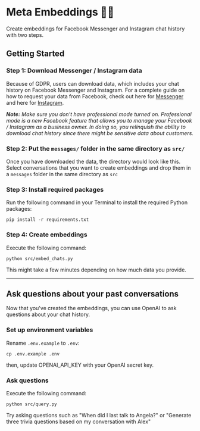 # Meta Embeddings :iphone::rocket:
Create embeddings for Facebook Messenger and Instagram chat history with two steps. 

## Getting Started

### Step 1: Download Messenger / Instagram data
Because of GDPR, users can download data, which includes your chat history on Facebook Messenger and Instagram. For a complete guide on how to request your data from Facebook, check out here for [Messenger](https://www.facebook.com/help/212802592074644/) and here for [Instagram](https://help.instagram.com/181231772500920).

_**Note:** Make sure you don't have professional mode turned on. Professional mode is a new Facebook feature that allows you to manage your Facebook / Instagram as a business owner. In doing so, you relinquish the ability to download chat history since there might be sensitive data about customers._ 

### Step 2: Put the `messages/` folder in the same directory as `src/` 

Once you have downloaded the data, the directory would look like this. Select conversations that you want to create embeddings and drop them in a `messages` folder in the same directory as `src`

### Step 3: Install required packages

Run the following command in your Terminal to install the required Python packages:

```
pip install -r requirements.txt
```

### Step 4: Create embeddings

Execute the following command:

```
python src/embed_chats.py
```
This might take a few minutes depending on how much data you provide. 

---

## Ask questions about your past conversations
Now that you've created the embeddings, you can use OpenAI to ask questions about your chat history. 

### Set up environment variables
Rename `.env.example` to `.env`:
```
cp .env.example .env
```
then, update OPENAI_API_KEY with your OpenAI secret key.

### Ask questions


Execute the following command:

```
python src/query.py
```

Try asking questions such as "When did I last talk to Angela?" or "Generate three trivia questions based on my conversation with Alex"